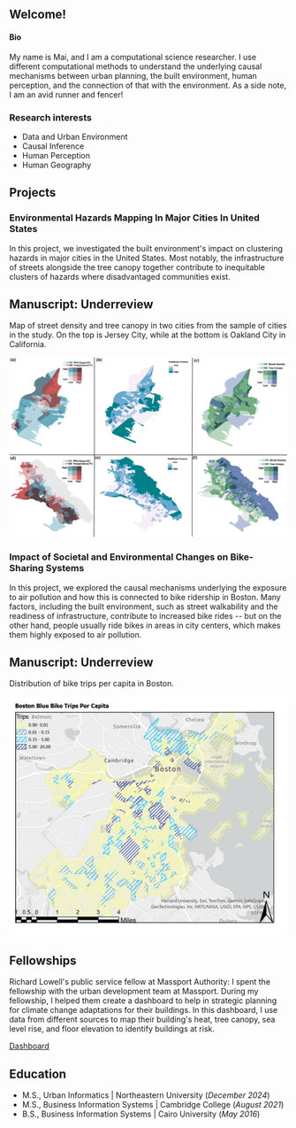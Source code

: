 ## Welcome!

#### Bio
My name is Mai, and I am a computational science researcher. I use different computational methods to understand the underlying causal mechanisms between urban planning, the built environment, human perception, and the connection of that with the environment. As a side note, I am an avid runner and fencer!

### Research interests

- Data and Urban Environment
- Causal Inference
- Human Perception
- Human Geography

## Projects
### Environmental Hazards Mapping In Major Cities In United States
In this project, we investigated the built environment's impact on clustering hazards in major cities in the United States. Most notably, the infrastructure of streets alongside the tree canopy together contribute to inequitable clusters of hazards where disadvantaged communities exist.

## Manuscript: Underreview  

Map of street density and tree canopy in two cities from the sample of cities in the study. On the top is Jersey City, while at the bottom is Oakland City in California.

![Hazards Study](assets/hazards_map.jpg)


### Impact of Societal and Environmental Changes on Bike-Sharing Systems
In this project, we explored the causal mechanisms underlying the exposure to air pollution and how this is connected to bike ridership in Boston. Many factors, including the built environment, such as street walkability and the readiness of infrastructure, contribute to increased bike rides -- but on the other hand, people usually ride bikes in areas in city centers, which makes them highly exposed to air pollution. 

## Manuscript: Underreview  

Distribution of bike trips per capita in Boston.

![Bike Study](assets/bike_trips.jpeg)


## Fellowships
Richard Lowell's public service fellow at Massport Authority: I spent the fellowship with the urban development team at Massport. During my fellowship, I helped them create a dashboard to help in strategic planning for climate change adaptations for their buildings. In this dashboard, I use data from different sources to map their building's heat, tree canopy, sea level rise, and floor elevation to identify buildings at risk.

[Dashboard]((https://www.arcgis.com/apps/dashboards/23c714f5a82b48229705897be7b4252c))

## Education       		
- M.S., Urban Informatics	| Northeastern University (_December 2024_)
- M.S., Business Information Systems | 	Cambridge College (_August 2021_)		        		
- B.S., Business Information Systems | Cairo University (_May 2016_)
